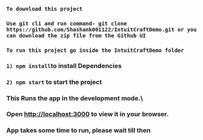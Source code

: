 ### `To download this project`
### `Use git cli and run command- git clone https://github.com/Shashank001122/IntuitCraftDemo.git or you can download the zip file from the Github UI`

### `To run this project go inside the IntuitCraftDemo folder`
### `1) npm install`to install Dependencies
### `2) npm start` to start the project

### This Runs the app in the development mode.\
### Open [http://localhost:3000](http://localhost:3000) to view it in your browser. 
### App takes some time to run, please wait till then
